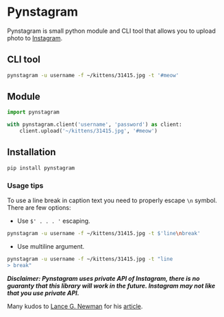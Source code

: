 # Pynstagram

Pynstagram is small python module and CLI tool that allows you to upload photo to [Instagram](www.instagram.com).

## CLI tool

```sh
pynstagram -u username -f ~/kittens/31415.jpg -t '#meow'
```

## Module

```python
import pynstagram

with pynstagram.client('username', 'password') as client:
	client.upload('~/kittens/31415.jpg', '#meow')
```

## Installation

```sh
pip install pynstagram
```

### Usage tips

To use a line break in caption text you need to properly escape `\n` symbol. There are few options:

* Use `$' . . . '` escaping.

```sh
pynstagram -u username -f ~/kittens/31415.jpg -t $'line\nbreak'
```

* Use multiline argument.

```sh
pynstagram -u username -f ~/kittens/31415.jpg -t "line
> break"
```


___Disclaimer: 
Pynstagram uses private API of Instagram, there is no guaranty that this library will work in the future.
Instagram may not like that you use private API.___

Many kudos to [Lance G. Newman](http://lancenewman.me/) for his [article](http://lancenewman.me/posting-a-photo-to-instagram-without-a-phone/).
